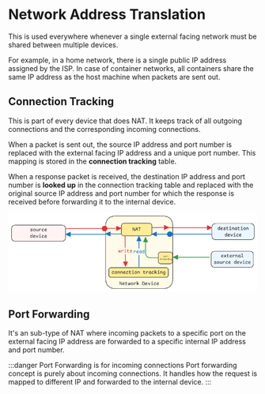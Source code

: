 # Network Address Translation

This is used everywhere whenever a single external facing network must be shared between multiple devices.

For example, in a home network, there is a single public IP address assigned by the ISP.
In case of container networks, all containers share the same IP address as the host machine when packets are sent out.

## Connection Tracking

This is part of every device that does NAT.
It keeps track of all outgoing connections and the corresponding incoming connections.

When a packet is sent out, the source IP address and port number is replaced
with the external facing IP address and a unique port number.
This mapping is stored in the **connection tracking** table.

When a response packet is received, the destination IP address and
port number is **looked up** in the connection tracking table and
replaced with the original source IP address and port number
for which the response is received before forwarding it to the internal device.

![connection-tracking](../../static/img/nat-connection-tracking.excalidraw.png)

## Port Forwarding

It's an sub-type of NAT where incoming packets to a specific port on the external facing IP address
are forwarded to a specific internal IP address and port number.

:::danger Port Forwarding is for incoming connections
Port forwarding concept is purely about incoming connections.
It handles how the request is mapped to different IP and forwarded to the internal device.
:::
